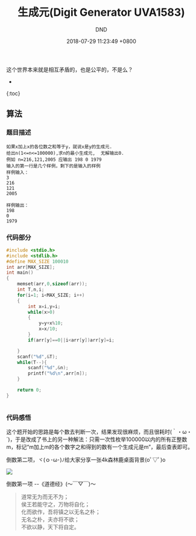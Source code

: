 ﻿---
layout: post
title:  "生成元(Digit Generator UVA1583)"
date:   2018-07-29 11:23:49 +0800
categories: C-program-language
tags: C-program-language
img: http://or4d8nhvk.bkt.clouddn.com/18-7-31/53424252.jpg
author: DND
---

这个世界本来就是相互矛盾的，也是公平的，不是么？

* 
{:toc}

## 算法

### 题目描述
```
如果x加上x的各位数之和等于y，就说x是y的生成元.
给出n(1<=n<=100000),求n的最小生成元,  无解输出0.
例如 n=216,121,2005 应输出 198 0 1979
输入的第一行是几个样例，剩下的是输入的样例
样例输入：
3 
216 
121 
2005

样例输出：
198 
0 
1979

```

### 代码部分

```c++
#include <stdio.h>
#include <stdlib.h>
#define MAX_SIZE 100010
int arr[MAX_SIZE];
int main()
{
    memset(arr,0,sizeof(arr));
    int T,n,i;
    for(i=1; i<MAX_SIZE; i++)
    {
        int x=i,y=i;
        while(x>0)
        {
            y=y+x%10;
            x=x/10;
        }
        if(arr[y]==0||i<arr[y])arr[y]=i;

    }
    scanf("%d",&T);
    while(T--){
        scanf("%d",&n);
        printf("%d\n",arr[n]);
    }

    return 0;
}



```
### 代码感悟
这个题开始的思路是每个数去判断一次，结果发现很麻烦，而且很耗时(｀・ω・´)，于是改成了书上的另一种解法：只需一次性枚举100000以内的所有正整数m，标记“m加上m的各个数字之和得到的数有一个生成元是m”，最后查表即可。

倒数第二项，ヾ(ｏ･ω･)ﾉ给大家分享一张4k森林鹿桌面背景(oﾟ▽ﾟ)o  

![](http://or4d8nhvk.bkt.clouddn.com/18-7-31/42591922.jpg)


倒数第一项 --《道德经》(～￣▽￣)～ 

> 道常无为而无不为；  
侯王若能守之，万物将自化；  
化而欲作，吾将镇之以无名之朴；  
无名之朴，夫亦将不欲；  
不欲以静，天下将自定。  
